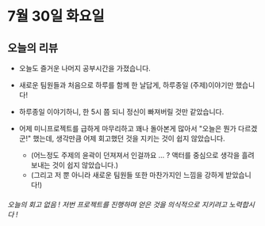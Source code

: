 # 7월 30일 화요일

## 오늘의 리뷰

- 오늘도 즐거운 나머지 공부시간을 가졌습니다.

- 새로운 팀원들과 처음으로 하루를 함께 한 날답게, 하루종일 (주제)이야기만 했습니다!

- 하루종일 이야기하니, 한 5시 쯤 되니 정신이 빠져버릴 것만 같았습니다.

- 어제 미니프로젝트를 급하게 마무리하고 꽤나 돌아본게 많아서 "오늘은 뭔가 다르겠군!" 했는데, 생각만큼 어제 회고했던 것을 지키는 것이 쉽지 않았습니다.
    - (어느정도 주제의 윤곽이 던져져서 인걸까요 ... ? 액터를 중심으로 생각을 흘려보내는 것이 쉽지 않았습니다.)
    - (그리고 저 뿐 아니라 새로운 팀원들 또한 마찬가지인 느낌을 강하게 받았습니다!)

###### 오늘의 회고 없음 ! 저번 프로젝트를 진행하며 얻은 것을 의식적으로 지키려고 노력합시다 !